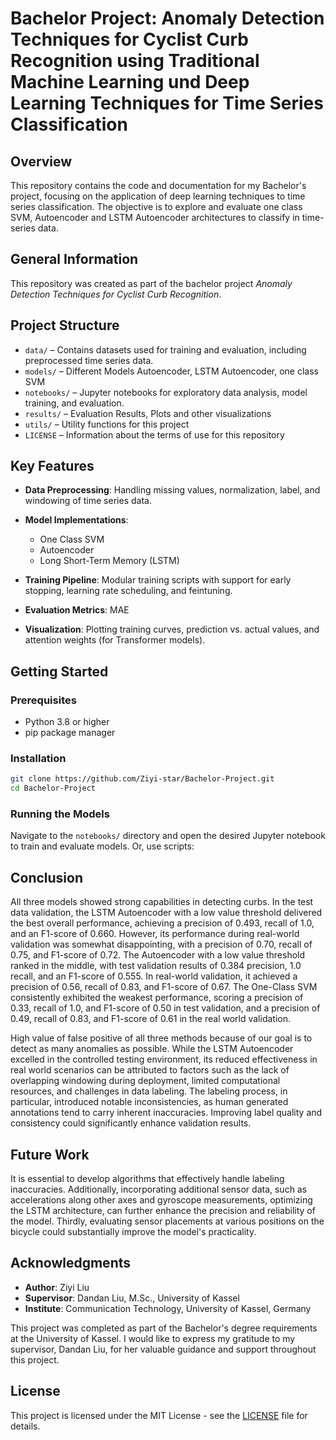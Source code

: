 # Bachelor Project: Anomaly Detection Techniques for Cyclist Curb Recognition using Traditional Machine Learning und Deep Learning Techniques for Time Series Classification

## Overview

This repository contains the code and documentation for my Bachelor's project, focusing on the application of deep learning techniques to time series classification. The objective is to explore and evaluate one class SVM, Autoencoder and LSTM Autoencoder architectures to classify in time-series data.

## General Information
This repository was created as part of the bachelor project *Anomaly Detection Techniques for Cyclist Curb Recognition*.

## Project Structure

- `data/` – Contains datasets used for training and evaluation, including preprocessed time series data.  
- `models/` – Different Models Autoencoder, LSTM Autoencoder, one class SVM
- `notebooks/` – Jupyter notebooks for exploratory data analysis, model training, and evaluation.
- `results/` – Evaluation Results, Plots and other visualizations  
- `utils/` – Utility functions for this project  
- `LICENSE` – Information about the terms of use for this repository  


## Key Features

- **Data Preprocessing**: Handling missing values, normalization, label, and windowing of time series data.
- **Model Implementations**:
  - One Class SVM
  - Autoencoder
  - Long Short-Term Memory (LSTM)

- **Training Pipeline**: Modular training scripts with support for early stopping, learning rate scheduling, and feintuning.
- **Evaluation Metrics**: MAE
- **Visualization**: Plotting training curves, prediction vs. actual values, and attention weights (for Transformer models).

## Getting Started

### Prerequisites

- Python 3.8 or higher
- pip package manager

### Installation

```bash
git clone https://github.com/Ziyi-star/Bachelor-Project.git
cd Bachelor-Project
```

### Running the Models
Navigate to the `notebooks/` directory and open the desired Jupyter notebook to train and evaluate models. Or, use scripts:


## Conclusion
All three models showed strong capabilities in detecting curbs. In the test data validation, the LSTM Autoencoder with a low value threshold delivered the best overall performance, achieving a precision of 0.493, recall of 1.0, and an F1-score of 0.660. However, its performance during real-world validation was somewhat disappointing, with a precision of 0.70, recall of 0.75, and F1-score of 0.72. The Autoencoder with a low value threshold ranked in the middle, with test validation results of 0.384 precision, 1.0 recall, and an F1-score of 0.555. In real-world validation, it achieved a precision of 0.56, recall of 0.83, and F1-score of 0.67. The One-Class SVM consistently exhibited the weakest performance, scoring a precision of 0.33, recall of 1.0, and F1-score of 0.50 in test validation, and a precision of 0.49, recall of 0.83, and F1-score of 0.61 in the real world validation.

High value of false positive of all three methods because of our goal is to detect as many anomalies as possible. While the LSTM Autoencoder excelled in the controlled testing environment, its reduced effectiveness in real world scenarios can be attributed to factors such as the lack of overlapping windowing during deployment, limited computational resources, and challenges in data labeling. The labeling process, in particular, introduced notable inconsistencies, as human generated annotations tend to carry inherent inaccuracies. Improving label quality and consistency could significantly enhance validation results. 

## Future Work
It is essential to develop algorithms that effectively handle labeling inaccuracies. Additionally, incorporating additional sensor data, such as accelerations along other axes and gyroscope measurements, optimizing the LSTM architecture, can further enhance the precision and reliability of the model. Thirdly, evaluating sensor placements at various positions on the bicycle could substantially improve the model's practicality.

## Acknowledgments

- **Author**: Ziyi Liu  
- **Supervisor**: Dandan Liu, M.Sc., University of Kassel  
- **Institute**: Communication Technology, University of Kassel, Germany  

This project was completed as part of the Bachelor's degree requirements at the University of Kassel. I would like to express my gratitude to my supervisor, Dandan Liu, for her valuable guidance and support throughout this project.



## License

This project is licensed under the MIT License - see the [LICENSE](LICENSE) file for details.


